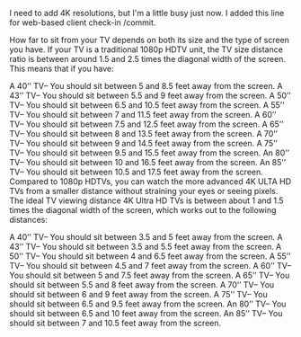I need to add 4K resolutions, but I'm a little busy just now.
I added this line for web-based client check-in /commit.

How far to sit from your TV depends on both its size and the type of screen you have. If your TV is a traditional 1080p HDTV unit, the TV size distance ratio is between around 1.5 and 2.5 times the diagonal width of the screen. This means that if you have:

A 40’’ TV– You should sit between 5 and 8.5 feet away from the screen.
A 43’’ TV– You should sit between 5.5 and 9 feet away from the screen.
A 50’’ TV– You should sit between 6.5 and 10.5 feet away from the screen.
A 55’’ TV– You should sit between 7 and 11.5 feet away from the screen.
A 60’’ TV– You should sit between 7.5 and 12.5 feet away from the screen.
A 65’’ TV– You should sit between 8 and 13.5 feet away from the screen.
A 70’’ TV– You should sit between 9 and 14.5 feet away from the screen.
A 75’’ TV– You should sit between 9.5  and 15.5 feet away from the screen.
An 80’’ TV– You should sit between 10 and 16.5 feet away from the screen.
An 85’’ TV– You should sit between 10.5 and 17.5 feet away from the screen.
Compared to 1080p HDTVs, you can watch the more advanced 4K ULTA HD TVs from a smaller distance without straining your eyes or seeing pixels. The ideal TV viewing distance 4K Ultra HD TVs is between about 1 and 1.5 times the diagonal width of the screen, which works out to the following distances:

A 40’’ TV– You should sit between 3.5 and 5 feet away from the screen.
A 43’’ TV– You should sit between 3.5 and 5.5 feet away from the screen.
A 50’’ TV– You should sit between 4 and 6.5 feet away from the screen.
A 55’’ TV– You should sit between 4.5 and 7 feet away from the screen.
A 60’’ TV– You should sit between 5 and 7.5 feet away from the screen.
A 65’’ TV– You should sit between 5.5 and 8 feet away from the screen.
A 70’’ TV– You should sit between 6 and 9 feet away from the screen.
A 75’’ TV– You should sit between 6.5  and 9.5 feet away from the screen.
An 80’’ TV– You should sit between 6.5 and 10 feet away from the screen.
An 85’’ TV– You should sit between 7 and 10.5 feet away from the screen.
